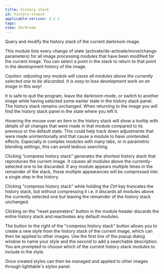 ```yaml
---
title: history stack
id: history-staack
applicable-verison: 3.2.1
tags: 
view: darkroom
---
```


Query and modify the history stack of the current darkroom image.

This module lists every change of state (activate/de-activate/move/change parameters) for all image processing modules that have been modified for the current image. You can select a point in the stack to return to that point in the development history of the image.

_Caution: adjusting any module will cause all modules above the currently selected one to be discarded. It is easy to lose development work on an image in this way!_

It is safe to quit the program, leave the darkroom mode, or switch to another image while having selected some earlier state in the history stack panel. The history stack remains unchanged. When returning to the image you will find the history stack panel in the state where you left it.

Hovering the mouse over an item in the history stack will show a tooltip with details of all changes that were made in that module compared to its previous or the default state. This could help track down adjustments that were made unintentionally and that cause a module to have unintended effects. Especially in complex modules with many tabs, or in parametric blending settings, this can avoid tedious searching.

Clicking “compress history stack” generates the shortest history stack that reproduces the current image. It causes all modules above the currently-selected one to be discarded. If any module appears multiple times in the remainder of the stack, these multiple appearances will be _compressed_ into a single step in the history.

Clicking "compress history stack" while holding the _Ctrl_ key truncates the history stack, but without compressing it i.e. it discards all modules above the currently selected one but leaving the remainder of the history stack unchanged.

Clicking on the "reset parameters" button in the module header discards the entire history stack and reactivates any default modules.

The button to the right of the "compress history stack" button allows you to create a new style from the history stack of the current image, which can then be applied to other images. Use the first line of the popup dialog window to name your style and the second to add a searchable description. You are prompted to choose which of the current history stack modules to include in the style.

Once created styles can then be managed and applied to other images through lighttable's _styles_ panel. 
